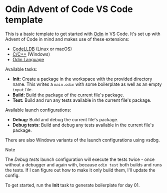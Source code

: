 # Odin Advent of Code VS Code template

This is a basic template to get started with [Odin](https://odin-lang.org/) in VS Code. It's set up with Advent of Code in mind and makes use of these extensions:

* [CodeLLDB](https://marketplace.visualstudio.com/items?itemName=vadimcn.vscode-lldb) (Linux or macOS)
* [C/C++](https://marketplace.visualstudio.com/items?itemName=ms-vscode.cpptools) (Windows)
* [Odin Language](https://marketplace.visualstudio.com/items?itemName=DanielGavin.ols)

Available tasks:

* **Init:** Create a package in the workspace with the provided directory name. This writes a `main.odin` with some boilerplate as well as an empty `input` file.
* **Build:** Build the package of the current file's package.
* **Test:** Build and run any tests available in the current file's package.

Available launch configurations:

* **Debug:** Build and debug the current file's package.
* **Debug tests:** Build and debug any tests available in the current file's package.

There are also Windows variants of the launch configurations using vsdbg.

> [!NOTE]
> The _Debug tests_ launch configuration will execute the tests twice - once without a debugger and again with, because `odin test` both builds and runs the tests. If I can figure out how to make it only build them, I'll update the config.

To get started, run the **Init** task to generate boilerplate for day 01.